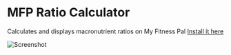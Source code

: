 # MFP Ratio Calculator
Calculates and displays macronutrient ratios on My Fitness Pal
[Install it here](https://chrome.google.com/webstore/detail/my-fitness-pal-ratio-calc/locccjdohlmjbhablphbcdkhlcjgpooa)

![Screenshot](http://puu.sh/pDPJs/ce387cfced.png)
